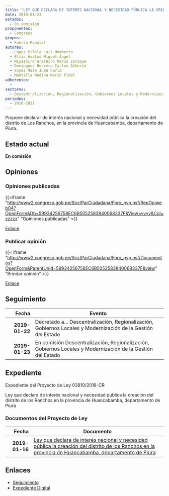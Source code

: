 ```yaml
---
title: "LEY QUE DECLARA DE INTERÉS NACIONAL Y NECESIDAD PÚBLICA LA CREACIÓN DEL DISTRITO DE LOS RANCHOS EN LA PROVINCIA DE HUANCABAMBA, DEPARTAMENTO DE PIURA"
date: 2019-01-23
estados: 
  - En comisión
proponentes: 
  - Congreso
grupos: 
  - Fuerza Popular
autores: 
  - López Vilela Luis Humberto
  - Elías Ávalos Miguel Ángel
  - Miyashiro Arashiro Marco Enrique
  - Domínguez Herrera Carlos Alberto
  - Yuyes Meza Juan Carlo
  - Mantilla Medina Mario Fidel
adherentes: 
  - 
sectores: 
  - Descentralización, Regionalización, Gobiernos Locales y Modernización de la Gestión del Estado
periodos: 
  - 2016-2021
---
```


Propone declarar de interés nacional y necesidad pública la creación del distrito de Los Ranchos, en la provincia de Huancabamba, departamento de Piura.


## Estado actual

**En comisión**

## Opiniones

### Opiniones publicadas

{{<iframe "http://www2.congreso.gob.pe/Sicr/ParCiudadana/Foro_pvp.nsf/RepOpiweb04?OpenForm&Db=59934256758EC6B5052583840068337F&View=yyyy&Col=zzzzz" "Opiniones publicadas" >}}

[Enlace](http://www2.congreso.gob.pe/Sicr/ParCiudadana/Foro_pvp.nsf/RepOpiweb04?OpenForm&Db=59934256758EC6B5052583840068337F&View=yyyy&Col=zzzzz)
### Publicar opinión

{{< iframe "http://www2.congreso.gob.pe/Sicr/ParCiudadana/Foro_pvp.nsf/Documentos?OpenForm&ParentUnid=59934256758EC6B5052583840068337F&view" "Brindar opinión" >}}

[Enlace](http://www2.congreso.gob.pe/Sicr/ParCiudadana/Foro_pvp.nsf/Documentos?OpenForm&ParentUnid=59934256758EC6B5052583840068337F&view)

## Seguimiento

| Fecha | Evento |
|------:|--------|
| **2019-01-22** | Decretado a... Descentralización, Regionalización, Gobiernos Locales y Modernización de la Gestión del Estado|
| **2019-01-23** | En comisión Descentralización, Regionalización, Gobiernos Locales y Modernización de la Gestión del Estado|


## Expediente

Expediente del Proyecto de Ley 03810/2018-CR

Ley que declara de interés nacional y necesidad pública la creación del distrito de los Ranchos en la provincia de Huancabamba, departamento de Piura


### Documentos del Proyecto de Ley

| Fecha | Documento |
|------:|--------|
| **2019-01-16** | [Ley que declara de interés nacional y necesidad pública la creación del distrito de los Ranchos en la provincia de Huancabamba, departamento de Piura](http://www.leyes.congreso.gob.pe/Documentos/2016_2021/Proyectos_de_Ley_y_de_Resoluciones_Legislativas/PL0381020190116..pdf) |

## Enlaces 

- [Seguimiento](http://www2.congreso.gob.pe/Sicr/TraDocEstProc/CLProLey2016.nsf/f7fff46988ca05b1052578e100829cc7/c4855296d37f94830525838400619d3f?OpenDocument)
- [Expediente Digital](http://www2.congreso.gob.pe/Sicr/TraDocEstProc/CLProLey2016.nsf/f7fff46988ca05b1052578e100829cc7/c4855296d37f94830525838400619d3f?OpenDocument&Click=05257FB7005EB655.eb71d0cf91d8294e05256cdf006b5706/$Body/0.1C6C)
